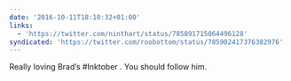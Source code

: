 ```yaml
---
date: '2016-10-11T18:10:32+01:00'
links:
  - 'https://twitter.com/ninthart/status/785891715064496128'
syndicated: 'https://twitter.com/roobottom/status/785902417376382976'
---
```

Really loving Brad’s #Inktober . You should follow him. 

